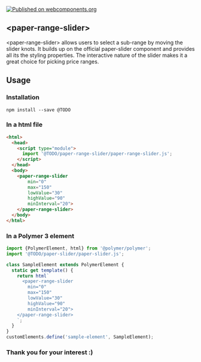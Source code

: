[![Published on webcomponents.org](https://img.shields.io/badge/webcomponents.org-published-blue.svg)](https://www.webcomponents.org/element/owner/my-element)

## \<paper-range-slider\>

\<paper-range-slider\> allows users to select a sub-range by moving the slider knots. It builds up on the official paper-slider component and provides all its the styling properties. The interactive nature of the slider makes it a great choice for picking price ranges.

## Usage

### Installation
```
npm install --save @TODO
```
### In a html file
```html
<html>
  <head>
    <script type="module">
      import '@TODO/paper-range-slider/paper-range-slider.js';
    </script>
  </head>
  <body>
    <paper-range-slider
        min="0"
        max="150"
        lowValue="30"
        highValue="90"
        minInterval="20">
    </paper-range-slider>
  </body>
</html>
```
### In a Polymer 3 element
```js
import {PolymerElement, html} from '@polymer/polymer';
import '@TODO/paper-slider/paper-slider.js';

class SampleElement extends PolymerElement {
  static get template() {
    return html`
      <paper-range-slider
        min="0"
        max="150"
        lowValue="30"
        highValue="90"
        minInterval="20">
    </paper-range-slider>
    `;
  }
}
customElements.define('sample-element', SampleElement);
```

### Thank you for your interest :)